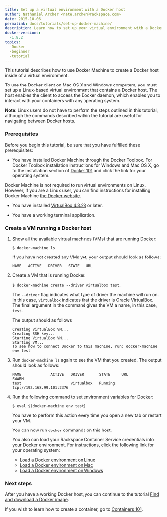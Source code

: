 ```yaml
---
title: Set up a virtual environment with a Docker host
author: Nathaniel Archer <nate.archer@rackspace.com>
date: 2015-10-06
permalink: docs/tutorials/set-up-docker-machine/
description: Learn how to set up your virtual environment with a Docker host using a Docker Machine.
docker-versions:
  -1.8.2
topics:
  -Docker
  -beginner
  -tutorial
---
```


This tutorial describes how to use Docker Machine to create a Docker host inside of a virtual environment.

To use the Docker client on Mac OS X and Windows computers, you must set up a Linux-based virtual environment that contains a Docker host. The host enables the client to access the Docker daemon, which enables you to interact with your containers with any operating system.

**Note**: Linux users do not have to perform the steps outlined in this tutorial, although the commands described within the tutorial are useful for navigating between Docker hosts.

### Prerequisites

Before you begin this tutorial, be sure that you have fulfilled these prerequisites:

* You have installed Docker Machine through the Docker Toolbox. For Docker Toolbox installation instructions for Windows and Mac OS X, go to the installation section of [Docker 101](docker-101-introduction-docker) and click the link for your operating system.

Docker Machine is not required to run virtual environments on Linux. However, if you are a Linux user, you can find instructions for installing Docker Machine [the Docker website](https://docs.docker.com/machine/install-machine/).

* You have installed [VirtualBox 4.3.28](https://www.virtualbox.org/wiki/Downloads) or later.

* You have a working terminal application.

### Create a VM running a Docker host

1. Show all the available virtual machines (VMs) that are running Docker:

   `$ docker-machine ls`

   If you have not created any VMs yet, your output should look as follows:

   ```
   NAME   ACTIVE   DRIVER   STATE   URL
   ```

2. Create a VM that is running Docker:

   `$ docker-machine create --driver virtualbox test`.  

   The `--driver` flag indicates what type of driver the machine will run on. In this case, `virtualbox` indicates that the driver is Oracle VirtualBox. The final argument in the command gives the VM a name, in this case, `test`.

   The output should as follows

   ```
   Creating VirtualBox VM...
   Creating SSH key...
   Starting VirtualBox VM...
   Starting VM...
   To see how to connect Docker to this machine, run: docker-machine env test
   ```

3. Run `docker-machine ls` again to see the VM that you created. The output should look as follows:

   ```
   NAME             ACTIVE   DRIVER       STATE     URL                         SWARM
   test                      virtualbox   Running   tcp://192.168.99.101:2376
   ```

4. Run the following command to set environment variables for Docker:

   `$ eval $(docker-machine env test)`

   You have to perform this action every time you open a new tab or restart your VM.

   You can now run `docker` commands on this host.

   You also can load your Rackspace Container Service credentials into your Docker environment. For instructions, click the following link for your operating system:

   * [Load a Docker environment on Linux](docs/tutorials/load-docker-environment-on-linux)
   * [Load a Docker environment on Mac](docs/tutorials/load-docker-environment-on-mac)
   * [Load a Docker environment on Windows](docs/tutorials/load-docker-environment-on-windows)

### Next steps

 After you have a working Docker host, you can continue to the tutorial [Find and download a Docker image](docs/tutorials/run-docker-image).

If you wish to learn how to create a container, go to [Containers 101](docs/tutorials/containers-101).
